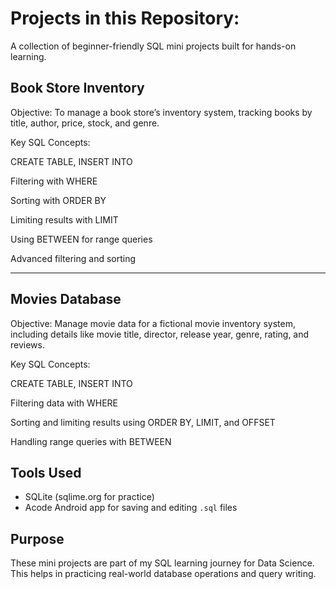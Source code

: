 # Projects in this Repository:
A collection of beginner-friendly SQL mini projects built for hands-on learning.

## Book Store Inventory

Objective: To manage a book store’s inventory system, tracking books by title, author, price, stock, and genre.

Key SQL Concepts:

CREATE TABLE, INSERT INTO

Filtering with WHERE

Sorting with ORDER BY

Limiting results with LIMIT

Using BETWEEN for range queries

Advanced filtering and sorting




---

## Movies Database

Objective: Manage movie data for a fictional movie inventory system, including details like movie title, director, release year, genre, rating, and reviews.

Key SQL Concepts:

CREATE TABLE, INSERT INTO

Filtering data with WHERE

Sorting and limiting results using ORDER BY, LIMIT, and OFFSET

Handling range queries with BETWEEN

## Tools Used

- SQLite (sqlime.org for practice)
- Acode Android app for saving and editing `.sql` files

## Purpose

These mini projects are part of my SQL learning journey for Data Science. This helps in practicing real-world database operations and query writing.
